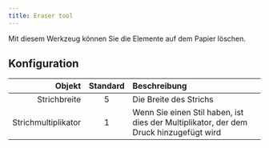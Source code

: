 ```yaml
---
title: Eraser tool
---
```


Mit diesem Werkzeug können Sie die Elemente auf dem Papier löschen.

## Konfiguration

|              Objekt | Standard | Beschreibung                                                                          |
| ------------------: | :------: | :------------------------------------------------------------------------------------ |
|        Strichbreite |     5    | Die Breite des Strichs                                                                |
| Strichmultiplikator |     1    | Wenn Sie einen Stil haben, ist dies der Multiplikator, der dem Druck hinzugefügt wird |
